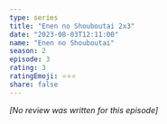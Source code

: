 ```yaml
---
type: series
title: "Enen no Shouboutai 2x3"
date: "2023-08-03T12:11:00"
name: "Enen no Shouboutai"
season: 2
episode: 3
rating: 3
ratingEmoji: ⭐️⭐️⭐️
share: false
---
```


*[No review was written for this episode]*
